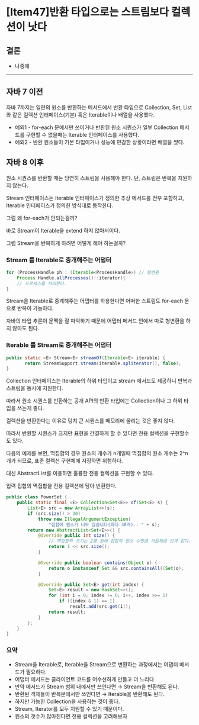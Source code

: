 # [Item47]반환 타입으로는 스트림보다 컬렉션이 낫다

## 결론

- 나중에

---

## 자바 7 이전

자바 7까지는 일련의 원소를 반환하는 메서드에서 번환 타입으로 Collection, Set, List와 같은 컬렉션 인터페이스(기본) 혹은 Iterable이나 배열을 사용했다.

- 예외1 - for-each 문에서만 쓰이거나 반환된 원소 시퀀스가 일부 Collection 메서드를 구현할 수 없을때는 Iterable 인터페이스를 사용했다.
- 예외2 - 반환 원소들이 기본 타입이거나 성능에 민감한 상황이라면 배열을 썼다.

## 자바 8 이후

원소 시퀀스를 반환할 때는 당연히 스트림을 사용해야 한다. 단, 스트림은 반복을 지원하지 않는다.

Stream 인터페이스는 Iterable 인터페이스가 정의한 추상 메서드를 전부 포함하고, Iterable 인터페이스가 정의한 방식대로 동작한다.

그럼 왜 for-each가 안되는걸까?

바로 Stream이 Iterable을 extend 하지 않아서이다.

그럼 Stream을 반복하게 하려면 어떻게 해야 하는걸까?

### Stream<E> 를 Iterable<E>로 중개해주는 어댑터

```java
for (ProcessHandle ph : (Iterable<ProcessHandle>) // 형변환
    Process Handle.allProcesses()::iterator){
    // 프로세스를 처리한다.
}
```

Stream을 Iterable로 중계해주는 어댑터를 하용한다면 어떠한 스트림도 for-each 문으로 반복이 가능하다.

자바의 타입 추론이 문맥을 잘 파악하기 때문에 어댑터 메서드 안에서 따로 형변환을 하지 않아도 된다.

### Iterable<E> 를 Stream<E>로 중개해주는 어댑터

```java
public static <E> Stream<E> streamOf(Iterable<E> iterable) {
       return StreamSupport.stream(iterable.spliterator(), false);
}
```

 Collection 인터페이스는 Iterable의 하위 타입이고 stream 메서드도 제공하니 반복과 스트림을 동시에 지원한다.

따라서 원소 시퀀스를 반환하는 공개 API의 반환 타입에는 Collection이나 그 하위 타입을 쓰는게 좋다.

컬렉션을 반환한다는 이유로 덩치 큰 시퀀스를 메모리에 올리는 것은 좋지 않다. 

따라서 반환할 시퀀스가 크지만 표현을 간결하게 할 수 있다면 전용 컬렉션을 구현할수도 있다.


다음의 예제를 보면, 멱집합의 경우 원소의 개수가 n개일때 멱집합의 원소 개수는 2^n개가 되므로, 표준 컬렉션 구현체에 저장하면 위험하다.    

대신 AbstractList를 이용하면 훌륭한 전용 컬렉션을 구현할 수 있다.

입력 집합의 멱집합을 전용 컬렉션에 담아 반환한다.

```java
public class PowerSet {
    public static final <E> Collection<Set<E>> of(Set<E> s) {
        List<E> src = new ArrayList<>(s);
        if (src.size() > 30)
            throw new IllegalArgumentException(
                "집합에 원소가 너무 많습니다(최대 30개).: " + s);
        return new AbstractList<Set<E>>() {
            @Override public int size() {
                // 멱집합의 크기는 2를 원래 집합의 원소 수만큼 거듭제곱 것과 같다.
                return 1 << src.size();
            }

            @Override public boolean contains(Object o) {
                return o instanceof Set && src.containsAll((Set)o);
            }

            @Override public Set<E> get(int index) {
                Set<E> result = new HashSet<>();
                for (int i = 0; index != 0; i++, index >>= 1)
                    if ((index & 1) == 1)
                        result.add(src.get(i));
                return result;
            }
        };
    }
}
```

### 요약
- Stream을 Iterable로, Iterable을 Stream으로 변환하는 과정에서는 어댑터 메서드가 필요하다.
- 어댑터 메서드는 클라이언트 코드를 어수선하게 만들고 더 느리다
- 만약 메서드가 Stream 범위 내에서만 쓰인다면 → Stream을 반환해도 된다.
- 반환된 객체들이 반복문에서만 쓰인다면 → Iterable을 반환해도 된다.
- 하지만 가능한 Collection을 사용하는 것이 좋다.
- Stream, Iterator를 모두 지원할 수 있기 때문이다.
- 원소의 갯수가 많아진다면 전용 컬렉션을 고려해보자
